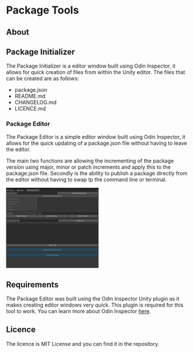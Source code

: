 # Package Tools

## About

## Package Initializer

The Package Initializer is a editor window built using Odin Inspector, it allows for quick creation of files from within the Unity editor. The files that can be created are as follows:
* package.json
* README.md
* CHANGELOG.md
* LICENCE.md

### Package Editor

The Package Editor is a simple editor window built using Odin Inspector, it allows for the quick updating of a package.json file without having to leave the editor.

The main two functions are allowing the incrementing of the package version using major, minor or patch increments and apply this to the package.json file. Secondly is the ability to publish a package directly from the editor without having to swap tp the command line or terminal.

<img src="Images/PackageEditorPreview.png" width="50%">

## Requirements

The Package Editor was built using the Odin Inspector Unity plugin as it makes creating editor windows very quick. This plugin is required for this tool to work. You can learn more about Odin Inspector [here](https://odininspector.com/).

## Licence

The licence is MIT License and you can find it in the repository.
